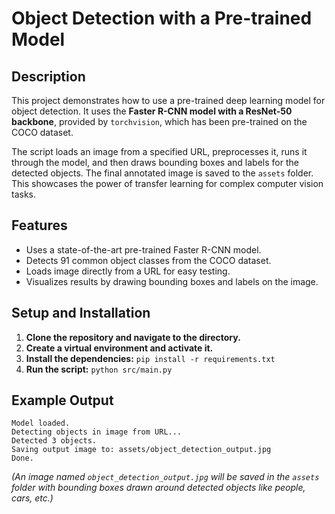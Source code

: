 # Object Detection with a Pre-trained Model

## Description
This project demonstrates how to use a pre-trained deep learning model for object detection. It uses the **Faster R-CNN model with a ResNet-50 backbone**, provided by `torchvision`, which has been pre-trained on the COCO dataset.

The script loads an image from a specified URL, preprocesses it, runs it through the model, and then draws bounding boxes and labels for the detected objects. The final annotated image is saved to the `assets` folder. This showcases the power of transfer learning for complex computer vision tasks.

## Features
-   Uses a state-of-the-art pre-trained Faster R-CNN model.
-   Detects 91 common object classes from the COCO dataset.
-   Loads image directly from a URL for easy testing.
-   Visualizes results by drawing bounding boxes and labels on the image.

## Setup and Installation

1.  **Clone the repository and navigate to the directory.**
2.  **Create a virtual environment and activate it.**
3.  **Install the dependencies:** `pip install -r requirements.txt`
4.  **Run the script:** `python src/main.py`

## Example Output
```
Model loaded.
Detecting objects in image from URL...
Detected 3 objects.
Saving output image to: assets/object_detection_output.jpg
Done.
```
*(An image named `object_detection_output.jpg` will be saved in the `assets` folder with bounding boxes drawn around detected objects like people, cars, etc.)*
